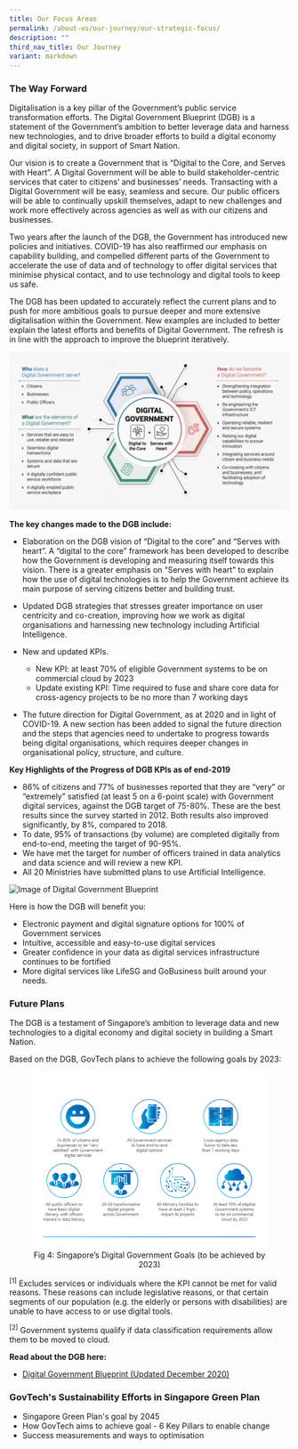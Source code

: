 ```yaml
---
title: Our Focus Areas
permalink: /about-us/our-journey/our-strategic-focus/
description: ""
third_nav_title: Our Journey
variant: markdown
---
```

### The Way Forward

Digitalisation is a key pillar of the Government’s public service transformation efforts. The Digital Government Blueprint (DGB) is a statement of the Government’s ambition to better leverage data and harness new technologies, and to drive broader efforts to build a digital economy and digital society, in support of Smart Nation.

Our vision is to create a Government that is “Digital to the Core, and Serves with Heart”. A Digital Government will be able to build stakeholder-centric services that cater to citizens’ and businesses’ needs. Transacting with a Digital Government will be easy, seamless and secure. Our public officers will be able to continually upskill themselves, adapt to new challenges and work more effectively across agencies as well as with our citizens and businesses.

Two years after the launch of the DGB, the Government has introduced new policies and initiatives. COVID-19 has also reaffirmed our emphasis on capability building, and compelled different parts of the Government to accelerate the use of data and of technology to offer digital services that minimise physical contact, and to use technology and digital tools to keep us safe.

The DGB has been updated to accurately reflect the current plans and to push for more ambitious goals to pursue deeper and more extensive digitalisation within the Government. New examples are included to better explain the latest efforts and benefits of Digital Government. The refresh is in line with the approach to improve the blueprint iteratively.

![Lorem Ipsum](/images/digital-transformation/Digital_Government_Aug21.jpeg)

**The key changes made to the DGB include:**

* Elaboration on the DGB vision of “Digital to the core” and “Serves with heart”. A “digital to the core” framework has been developed to describe how the Government is developing and measuring itself towards this vision. There is a greater emphasis on “Serves with heart” to explain how the use of digital technologies is to help the Government achieve its main purpose of serving citizens better and building trust.

* Updated DGB strategies that stresses greater importance on user centricity and co-creation, improving how we work as digital organisations and harnessing new technology including Artificial Intelligence.

* New and updated KPIs.
  - New KPI: at least 70% of eligible Government systems to be on commercial cloud by 2023
  - Update existing KPI: Time required to fuse and share core data for cross-agency projects to be no more than 7 working days

* The future direction for Digital Government, as at 2020 and in light of COVID-19. A new section has been added to signal the future direction and the steps that agencies need to undertake to progress towards being digital organisations, which requires deeper changes in organisational policy, structure, and culture.

**Key Highlights of the Progress of DGB KPIs as of end-2019**

  - 86% of citizens and 77% of businesses reported that they are “very” or “extremely” satisfied (at least 5 on a 6-point scale)    with Government digital services, against the DGB target of 75-80%. These are the best results since the survey started in      2012. Both results also improved significantly, by 8%, compared to 2018.
  - To date, 95% of transactions (by volume) are completed digitally from end-to-end, meeting the target of 90-95%.
  - We have met the target for number of officers trained in data analytics and data science and will review a new KPI.
  - All 20 Ministries have submitted plans to use Artificial Intelligence.  

![Image of Digital Government Blueprint]({{site.baseurl}}/images/digital-transformation/Digital_Government_Aug21.jpeg)

Here is how the DGB will benefit you: 
- Electronic payment and digital signature options for 100% of Government services
- Intuitive, accessible and easy-to-use digital services
- Greater confidence in your data as digital services infrastructure continues to be fortified
- More digital services like LifeSG and GoBusiness built around your needs.

### Future Plans

The DGB is a testament of Singapore’s ambition to leverage data and new technologies to a digital economy and digital society in building a Smart Nation. 

Based on the DGB, GovTech plans to achieve the following goals by 2023:

<figure style="text-align: center">
  <img src="/images/digital-transformation/Fig-4-Singapore-digital-government-goals.png" alt="Fig 4: Singapore’s Digital Government Goals (to be achieved by 2023)">
  <figcaption>Fig 4: Singapore’s Digital Government Goals (to be achieved by 2023)</figcaption>
</figure>

<sup>[1]</sup> Excludes services or individuals where the KPI cannot be met for valid reasons. These reasons can include legislative reasons, or that certain segments of our population (e.g. the elderly or persons with disabilities) are unable to have access to or use digital tools. 

<sup>[2]</sup> Government systems qualify if data classification requirements allow them to be moved to cloud.

**Read about the DGB here:**
- [Digital Government Blueprint (Updated December 2020)](/files/media/corporate-publications/dgb-public-document_30dec20.pdf)

### GovTech's Sustainability Efforts in Singapore Green Plan
- Singapore Green Plan's goal by 2045 
- How GovTech aims to achieve goal - 6 Key Pillars to enable change 
- Success measurements and ways to optimisation